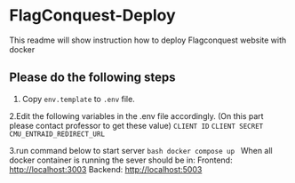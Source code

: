 # FlagConquest-Deploy
This readme will show instruction how to deploy Flagconquest website with docker
## Please do the following steps
  1. Copy `env.template` to `.env` file.
     
  2.Edit the following variables in the .env file accordingly. (On this part please contact professor to get these value)
    `CLIENT ID`
    `CLIENT SECRET`
    `CMU_ENTRAID_REDIRECT_URL`
  
  3.run command below to start server
    ```bash
    docker compose up
    ```
When all docker container is running the sever should be in:
  Frontend: [http://localhost:3003](http://localhost:3003)
  Backend: [http://localhost:5003](http://localhost:5003)
